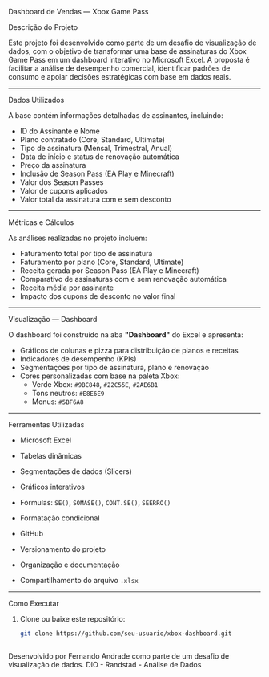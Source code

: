Dashboard de Vendas — Xbox Game Pass

Descrição do Projeto

Este projeto foi desenvolvido como parte de um desafio de visualização de dados, com o objetivo de transformar uma base de assinaturas do Xbox Game Pass em um dashboard interativo no Microsoft Excel. A proposta é facilitar a análise de desempenho comercial, identificar padrões de consumo e apoiar decisões estratégicas com base em dados reais.

---

Dados Utilizados

A base contém informações detalhadas de assinantes, incluindo:

- ID do Assinante e Nome
- Plano contratado (Core, Standard, Ultimate)
- Tipo de assinatura (Mensal, Trimestral, Anual)
- Data de início e status de renovação automática
- Preço da assinatura
- Inclusão de Season Pass (EA Play e Minecraft)
- Valor dos Season Passes
- Valor de cupons aplicados
- Valor total da assinatura com e sem desconto

---

Métricas e Cálculos

As análises realizadas no projeto incluem:

- Faturamento total por tipo de assinatura
- Faturamento por plano (Core, Standard, Ultimate)
- Receita gerada por Season Pass (EA Play e Minecraft)
- Comparativo de assinaturas com e sem renovação automática
- Receita média por assinante
- Impacto dos cupons de desconto no valor final

---

Visualização — Dashboard

O dashboard foi construído na aba **"Dashboard"** do Excel e apresenta:

- Gráficos de colunas e pizza para distribuição de planos e receitas
- Indicadores de desempenho (KPIs)
- Segmentações por tipo de assinatura, plano e renovação
- Cores personalizadas com base na paleta Xbox:
  - Verde Xbox: `#9BC848`, `#22C55E`, `#2AE6B1`
  - Tons neutros: `#E8E6E9`
  - Menus: `#5BF6A8`

---

Ferramentas Utilizadas

  - Microsoft Excel 
  - Tabelas dinâmicas
  - Segmentações de dados (Slicers)
  - Gráficos interativos
  - Fórmulas: `SE()`, `SOMASE()`, `CONT.SE()`, `SEERRO()`
  - Formatação condicional

  - GitHub
  - Versionamento do projeto
  - Organização e documentação
  - Compartilhamento do arquivo `.xlsx`

---

Como Executar

1. Clone ou baixe este repositório:
   ```bash
   git clone https://github.com/seu-usuario/xbox-dashboard.git



Desenvolvido por Fernando Andrade como parte de um desafio de visualização de dados.
DIO - Randstad - Análise de Dados
